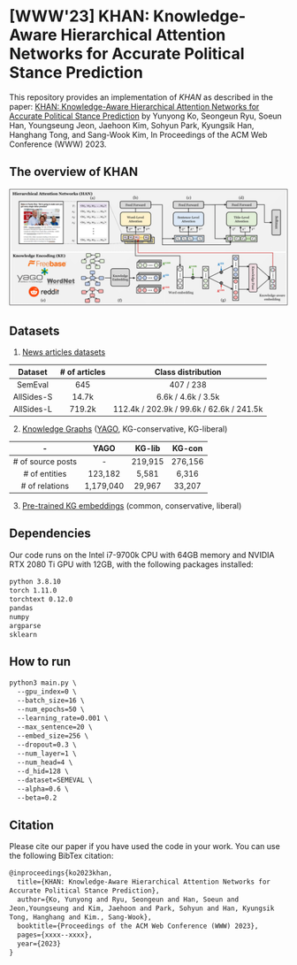 # [WWW'23] KHAN: Knowledge-Aware Hierarchical Attention Networks for Accurate Political Stance Prediction
This repository provides an implementation of *KHAN* as described in the paper: [KHAN: Knowledge-Aware Hierarchical Attention Networks for Accurate Political Stance Prediction](https://yy-ko.github.io/assets/files/WWW23-khan-paper.pdf) by Yunyong Ko, Seongeun Ryu, Soeun Han, Youngseung Jeon, Jaehoon Kim, Sohyun Park, Kyungsik Han, Hanghang Tong, and Sang-Wook Kim, In Proceedings of the ACM Web Conference (WWW) 2023.

## The overview of KHAN
![The overview of KHAN](./assets/khan_overview.png)

## Datasets
1. [News articles datasets](https://drive.google.com/drive/u/2/folders/1ksV0PUncXyBnEHGPB4H4mae2ybXX3Ch0)

|Dataset|# of articles|Class distribution|
|:---:|:---:|:---:|
|SemEval|645|407 / 238|
|AllSides-S|14.7k|6.6k / 4.6k / 3.5k|
|AllSides-L|719.2k|112.4k / 202.9k / 99.6k / 62.6k / 241.5k|

2. [Knowledge Graphs](https://drive.google.com/drive/u/2/folders/1DHlKOhKgISw9VTYmbMvnsIbaaLRtqhbq) ([YAGO](https://paperswithcode.com/dataset/yago3-10), KG-conservative, KG-liberal)

| - |YAGO|KG-lib|KG-con|
|:---:|:---:|:---:|:---:|
|# of source posts| - |219,915|276,156|
|# of entities|123,182|5,581|6,316|
|# of relations|1,179,040|29,967|33,207|

3. [Pre-trained KG embeddings](https://drive.google.com/drive/u/2/folders/14EgeI1RdSTccETqRgDd36writP6lUu1R) (common, conservative, liberal)

## Dependencies
Our code runs on the Intel i7-9700k CPU with 64GB memory and NVIDIA RTX 2080 Ti GPU with 12GB, with the following packages installed:
```
python 3.8.10
torch 1.11.0
torchtext 0.12.0
pandas
numpy
argparse
sklearn
```

## How to run
```
python3 main.py \
  --gpu_index=0 \
  --batch_size=16 \
  --num_epochs=50 \
  --learning_rate=0.001 \
  --max_sentence=20 \
  --embed_size=256 \
  --dropout=0.3 \
  --num_layer=1 \
  --num_head=4 \
  --d_hid=128 \
  --dataset=SEMEVAL \
  --alpha=0.6 \
  --beta=0.2
```


## Citation
Please cite our paper if you have used the code in your work. You can use the following BibTex citation:
```
@inproceedings{ko2023khan,
  title={KHAN: Knowledge-Aware Hierarchical Attention Networks for Accurate Political Stance Prediction},
  author={Ko, Yunyong and Ryu, Seongeun and Han, Soeun and Jeon,Youngseung and Kim, Jaehoon and Park, Sohyun and Han, Kyungsik Tong, Hanghang and Kim., Sang-Wook},
  booktitle={Proceedings of the ACM Web Conference (WWW) 2023},
  pages={xxxx--xxxx},
  year={2023}
}
```
